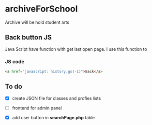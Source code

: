 # archiveForSchool
Archive will be hold student arts

## Back button JS

Java Script have function with get last open page. I use this function to 
### JS code
```HTML
<a href="javascript: history.go(-1)">Back</a>
```


## To do
- [x] create JSON file for classes and profies lists
- [ ] frontend for admin panel
- [x] add user button in <strong>searchPage.php</strong> table

